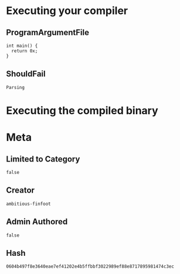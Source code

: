 # Executing your compiler

## ProgramArgumentFile

```
int main() {
  return 0x;
}

```

## ShouldFail

```
Parsing
```

# Executing the compiled binary

# Meta

## Limited to Category

```
false
```

## Creator

```
ambitious-finfoot
```

## Admin Authored

```
false
```

## Hash

```
0604b497f8e3640eae7ef41202e4b5ffbbf3022989ef88e8717895981474c3ec
```
